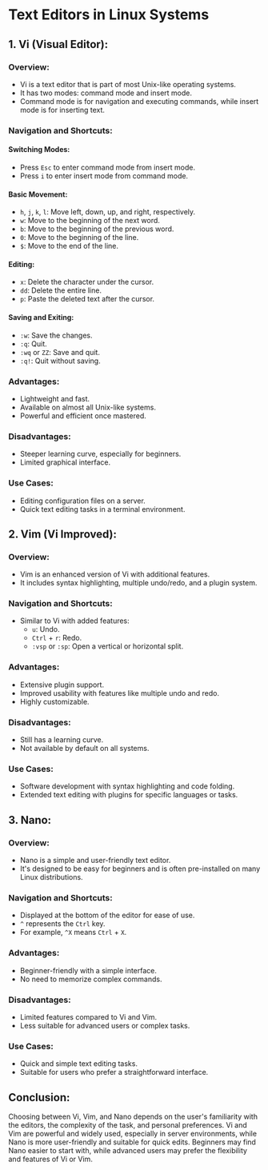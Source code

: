 # Text Editors in Linux Systems

## 1. Vi (Visual Editor):

### Overview:
- Vi is a text editor that is part of most Unix-like operating systems.
- It has two modes: command mode and insert mode.
- Command mode is for navigation and executing commands, while insert mode is for inserting text.

### Navigation and Shortcuts:
#### Switching Modes:
- Press `Esc` to enter command mode from insert mode.
- Press `i` to enter insert mode from command mode.

#### Basic Movement:
- `h`, `j`, `k`, `l`: Move left, down, up, and right, respectively.
- `w`: Move to the beginning of the next word.
- `b`: Move to the beginning of the previous word.
- `0`: Move to the beginning of the line.
- `$`: Move to the end of the line.

#### Editing:
- `x`: Delete the character under the cursor.
- `dd`: Delete the entire line.
- `p`: Paste the deleted text after the cursor.

#### Saving and Exiting:
- `:w`: Save the changes.
- `:q`: Quit.
- `:wq` or `ZZ`: Save and quit.
- `:q!`: Quit without saving.

### Advantages:
- Lightweight and fast.
- Available on almost all Unix-like systems.
- Powerful and efficient once mastered.

### Disadvantages:
- Steeper learning curve, especially for beginners.
- Limited graphical interface.

### Use Cases:
- Editing configuration files on a server.
- Quick text editing tasks in a terminal environment.

## 2. Vim (Vi Improved):

### Overview:
- Vim is an enhanced version of Vi with additional features.
- It includes syntax highlighting, multiple undo/redo, and a plugin system.

### Navigation and Shortcuts:
- Similar to Vi with added features:
  - `u`: Undo.
  - `Ctrl` + `r`: Redo.
  - `:vsp` or `:sp`: Open a vertical or horizontal split.

### Advantages:
- Extensive plugin support.
- Improved usability with features like multiple undo and redo.
- Highly customizable.

### Disadvantages:
- Still has a learning curve.
- Not available by default on all systems.

### Use Cases:
- Software development with syntax highlighting and code folding.
- Extended text editing with plugins for specific languages or tasks.

## 3. Nano:

### Overview:
- Nano is a simple and user-friendly text editor.
- It's designed to be easy for beginners and is often pre-installed on many Linux distributions.

### Navigation and Shortcuts:
- Displayed at the bottom of the editor for ease of use.
- `^` represents the `Ctrl` key.
- For example, `^X` means `Ctrl` + `X`.

### Advantages:
- Beginner-friendly with a simple interface.
- No need to memorize complex commands.

### Disadvantages:
- Limited features compared to Vi and Vim.
- Less suitable for advanced users or complex tasks.

### Use Cases:
- Quick and simple text editing tasks.
- Suitable for users who prefer a straightforward interface.

## Conclusion:
Choosing between Vi, Vim, and Nano depends on the user's familiarity with the editors, the complexity of the task, and personal preferences. Vi and Vim are powerful and widely used, especially in server environments, while Nano is more user-friendly and suitable for quick edits. Beginners may find Nano easier to start with, while advanced users may prefer the flexibility and features of Vi or Vim.
